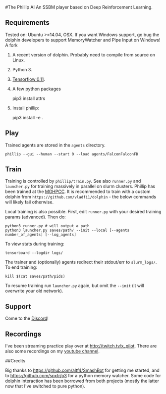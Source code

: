 #The Phillip AI
An SSBM player based on Deep Reinforcement Learning.

## Requirements

Tested on: Ubuntu >=14.04, OSX. If you want Windows support, go bug the dolphin developers to support MemoryWatcher and Pipe Input on Windows! A fork 

1. A recent version of dolphin. Probably need to compile from source on Linux.
2. Python 3.
3. [Tensorflow 0.11](https://www.tensorflow.org/versions/r0.11/get_started/os_setup).
4. A few python packages

    pip3 install attrs

5. Install phillip:

    pip3 install -e .

## Play

Trained agents are stored in the `agents` directory.

    phillip --gui --human --start 0 --load agents/FalconFalconFD

## Train

Training is controlled by `phillip/train.py`. See also `runner.py` and `launcher.py` for training massively in parallel on slurm clusters. Phillip has been trained at the [MGHPCC](http://www.mghpcc.org/). It is recommended to train with a custom dolphin from `https://github.com/vladfi1/dolphin` - the below commands will likely fail otherwise.

Local training is also possible. First, edit `runner.py` with your desired training params (advanced). Then do:

    python3 runner.py # will output a path
    python3 launcher.py saves/path/ --init --local [--agents number_of_agents] [--log_agents]

To view stats during training:

    tensorboard --logdir logs/

The trainer and (optionally) agents redirect their stdout/err to `slurm_logs/`. To end training:

    kill $(cat saves/path/pids)

To resume training run `launcher.py` again, but omit the `--init` (it will overwrite your old network).

## Support

Come to the [Discord](https://discord.gg/KQ8vhd6)!

## Recordings

I've been streaming practice play over at http://twitch.tv/x_pilot. There are also some recordings on my [youtube channel](https://www.youtube.com/channel/UCzpDWSOtWpDaNPC91dqmPQg).

##Credits

Big thanks to https://github.com/altf4/SmashBot for getting me started, and to https://github.com/spxtr/p3 for a python memory watcher. Some code for dolphin interaction has been borrowed from both projects (mostly the latter now that I've switched to pure python).
